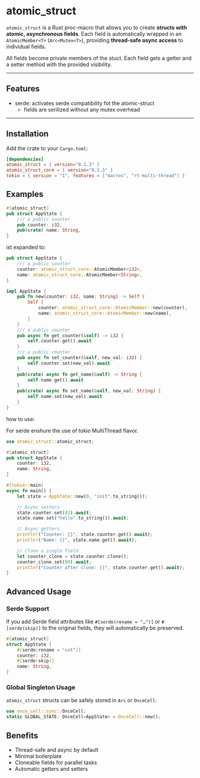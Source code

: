 # atomic_struct

`atomic_struct` is a Rust proc-macro that allows you to create **structs with atomic, asynchronous fields**. Each field is automatically wrapped in an `AtomicMember<T>` (`Arc<Mutex<T>`), providing **thread-safe async access** to individual fields.

All fields become private members of the stuct. Each field gets a getter and a setter method with the provided visibility.

---

## Features

- serde: activates serde compatibility fot the atomic-struct
  - fields are serilized without any mutex overhead

---

## Installation

Add the crate to your `Cargo.toml`:

```toml
[dependencies]
atomic_struct = { version="0.1.3" }
atomic_struct_core = { version="0.1.3" }
tokio = { version = "1", features = ["macros", "rt-multi-thread"] }
```

## Examples

``` rust
#[atomic_struct]
pub struct AppState {
    /// a public counter
    pub counter: i32,
    pub(crate) name: String,
} 
```

ist expanded to:

``` rust
pub struct AppState {
    /// a public counter
    counter: atomic_struct_core::AtomicMember<i32>,
    name: atomic_struct_core::AtomicMember<String>,
}

impl AppState {
    pub fn new(counter: i32, name: String) -> Self {
        Self {
            counter: atomic_struct_core::AtomicMember::new(counter),
            name: atomic_struct_core::AtomicMember::new(name),
        }
    }
    /// a public counter
    pub async fn get_counter(&self) -> i32 {
        self.counter.get().await
    }
    /// a public counter
    pub async fn set_counter(&self, new_val: i32) {
        self.counter.set(new_val).await
    }
    pub(crate) async fn get_name(&self) -> String {
        self.name.get().await
    }
    pub(crate) async fn set_name(&self, new_val: String) {
        self.name.set(new_val).await
    }
}
```

how to use:

For serde enshure the use of tokio MultiThread flavor.

```rust
use atomic_struct::atomic_struct;

#[atomic_struct]
pub struct AppState {
    counter: i32,
    name: String,
}

#[tokio::main]
async fn main() {
    let state = AppState::new(0, "init".to_string());

    // Async setters
    state.counter.set(42).await;
    state.name.set("hello".to_string()).await;

    // Async getters
    println!("Counter: {}", state.counter.get().await);
    println!("Name: {}", state.name.get().await);

    // Clone a single field
    let counter_clone = state.counter.clone();
    counter_clone.set(99).await;
    println!("Counter after clone: {}", state.counter.get().await);
}

```

## Advanced Usage

### Serde Support

If you add Serde field attributes like `#[serde(rename = "…")]` or `#[serde(skip)]` to the original fields, they will automatically be preserved.

```rust
#[atomic_struct]
struct AppState {
    #[serde(rename = "cnt")]
    counter: i32,
    #[serde(skip)]
    name: String,
}
```

### Global Singleton Usage

`atomic_struct` structs can be safely stored in `Arc` or `OnceCell`:

```rust
use once_cell::sync::OnceCell;
static GLOBAL_STATE: OnceCell<AppState> = OnceCell::new();
```

## Benefits

- Thread-safe and async by default
- Minimal boilerplate
- Cloneable fields for parallel tasks
- Automatic getters and setters
